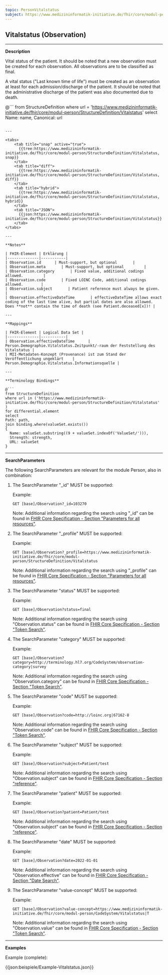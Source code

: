 ```yaml
---
topic: PersonVitalstatus
subject: https://www.medizininformatik-initiative.de/fhir/core/modul-person/StructureDefinition/Vitalstatus
---
```


## Vitalstatus (Observation)

---

**Description**

Vital status of the patient. It should be noted that a new observation must be created for each observation. All observations are to be classified as final.

A vital status ("Last known time of life") must be created as an observation at least for each admission/discharge of the patient. It should be noted that the administrative discharge of the patient was also documented due to death.

@```
from StructureDefinition where url = 'https://www.medizininformatik-initiative.de/fhir/core/modul-person/StructureDefinition/Vitalstatus' select Name: name, Canonical: url
```

---

<tabs>
    <tab title="snap" active="true">
      {{tree:https://www.medizininformatik-initiative.de/fhir/core/modul-person/StructureDefinition/Vitalstatus, snap}}
    </tab>
    <tab title="diff">
      {{tree:https://www.medizininformatik-initiative.de/fhir/core/modul-person/StructureDefinition/Vitalstatus, diff}}
    </tab>
    <tab title="hybrid">
      {{tree:https://www.medizininformatik-initiative.de/fhir/core/modul-person/StructureDefinition/Vitalstatus, hybrid}}
    </tab>
    <tab title="JSON">
      {{json:https://www.medizininformatik-initiative.de/fhir/core/modul-person/StructureDefinition/Vitalstatus}}
    </tab>
</tabs>

---

**Notes**

| FHIR-Element | Erklärung |
|--------------|-----------|
| Observation.id      | Must-support, but optional       |
| Observation.meta       | Must-support, but optional         |
| Observation.category       | Fixed value, additional codings allowed.         |
| Observation.code       | Fixed LOINC Code, additional codings allowed.        |
| Observation.subject       | Patient reference must always be given.         |
| Observation.effectiveDateTime       | effectiveDateTime allows exact coding of the last time alive, but partial dates are also allowed. Does **not** contain the time of death (see Patient.deceased[x])! |

---

**Mappings**

| FHIR-Element | Logical Data Set |
|--------------|-----------|
| Observation.effectiveDateTime      | Person.Demographie.Vitalstatus.Zeitpunkt/-raum der Feststellung des Vitalstatus |
| MII-Metadaten-Konzept (Provenance) ist zum Stand der Veröffentlichung ungeklärt    | Person.Demographie.Vitalstatus.Informationsquelle |

---

**Terminology Bindings**

@```
from StructureDefinition
where url in ('https://www.medizininformatik-initiative.de/fhir/core/modul-person/StructureDefinition/Vitalstatus' )
for differential.element
select
Path: path,
join binding.where(valueSet.exists())
{
  Name: valueSet.substring((9 + valueSet.indexOf('ValueSet/'))),
  Strength: strength,
  URL: valueSet
}
```

---

**SearchParameters**

The following SearchParameters are relevant for the module Person, also in combination:

1. The SearchParameter "_id" MUST be supported:

    Example:

    ```GET [base]/Observation?_id=103270```

    Note: Additional information regarding the search using "_id" can be found in [FHIR Core Specification - Section "Parameters for all resources"](http://hl7.org/fhir/R4/search.html#all).

1. The SearchParameter "_profile" MUST be supported:

    Example:

    ```GET [base]/Observation?_profile=https://www.medizininformatik-initiative.de/fhir/core/modul-person/StructureDefinition/Vitalstatus```

    Note: Additional information regarding the search using "_profile" can be found in [FHIR Core Specification - Section "Parameters for all resources"](http://hl7.org/fhir/R4/search.html#all).

1. The SearchParameter "status" MUST be supported:

    Example:

    ```GET [base]/Observation?status=final```

    Note: Additional information regarding the search using "Observation.status" can be found in [FHIR Core Specification - Section "Token Search"](http://hl7.org/fhir/R4/search.html#token).

1. The SearchParameter "category" MUST be supported:

    Example:

    ```GET [base]/Observation?category=http://terminology.hl7.org/CodeSystem/observation-category|survey```

    Note: Additional information regarding the search using "Observation.category" can be found in [FHIR Core Specification - Section "Token Search"](http://hl7.org/fhir/R4/search.html#token).

1. The SearchParameter "code" MUST be supported:

    Example:

    ```GET [base]/Observation?code=http://loinc.org|67162-8```

    Note: Additional information regarding the search using "Observation.code" can be found in [FHIR Core Specification - Section "Token Search"](http://hl7.org/fhir/R4/search.html#token).

1. The SearchParameter "subject" MUST be supported:

    Example:

    ```GET [base]/Observation?subject=Patient/test```

    Note: Additional information regarding the search using "Observation.subject" can be found in [FHIR Core Specification - Section "reference"](http://hl7.org/fhir/R4/search.html#reference).

1. The SearchParameter "patient" MUST be supported:

    Example:

    ```GET [base]/Observation?patient=Patient/test```

    Note: Additional information regarding the search using "Observation.subject" can be found in [FHIR Core Specification - Section "reference"](http://hl7.org/fhir/R4/search.html#reference).

1. The SearchParameter "date" MUST be supported:

    Example:

    ```GET [base]/Observation?date=2022-01-01```

    Note: Additional information regarding the search using "Observation.effective" can be found in [FHIR Core Specification - Section "Date Search"](http://hl7.org/fhir/R4/search.html#date).

1. The SearchParameter "value-concept" MUST be supported:

    Example:

    ```GET [base]/Observation?value-concept=https://www.medizininformatik-initiative.de/fhir/core/modul-person/CodeSystem/Vitalstatus|T```

    Note: Additional information regarding the search using "Observation.value" can be found in [FHIR Core Specification - Section "Token Search"](http://hl7.org/fhir/R4/search.html#token).

---

**Examples**

Example (complete):

{{json:beispiele/Example-Vitalstatus.json}}